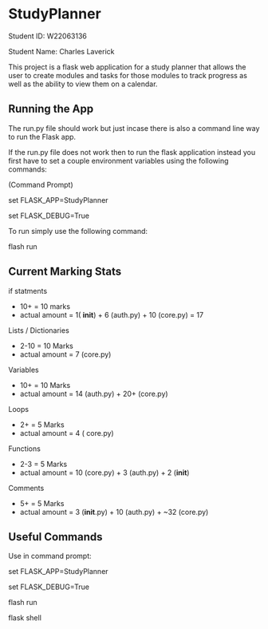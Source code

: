 # StudyPlanner
Student ID: W22063136

Student Name: Charles Laverick

This project is a flask web application for a study planner that allows the user to create modules and tasks for those modules to track progress as well as the ability to view them on a calendar.

## Running the App
The run.py file should work but just incase there is also a command line way to run the Flask app.

If the run.py file does not work then to run the flask application instead you first have to set a couple environment variables using the following commands:

(Command Prompt)

set FLASK_APP=StudyPlanner

set FLASK_DEBUG=True

To run simply use the following command:

flash run

## Current Marking Stats

if statments 
- 10+ = 10 marks
- actual amount = 1( __init__) + 6 (auth.py) + 10 (core.py) = 17

Lists / Dictionaries
- 2-10 = 10 Marks
- actual amount = 7 (core.py)

Variables
- 10+ = 10 Marks
- actual amount = 14 (auth.py) + 20+ (core.py)

Loops
- 2+ = 5 Marks
- actual amount = 4 ( core.py)

Functions
- 2-3 = 5 Marks
- actual amount = 10 (core.py) + 3 (auth.py) + 2 (__init__)

Comments
- 5+ = 5 Marks
- actual amount = 3 (__init__.py) + 10 (auth.py) + ~32 (core.py)


## Useful Commands
Use in command prompt:

set FLASK_APP=StudyPlanner

set FLASK_DEBUG=True

flash run

flask shell
